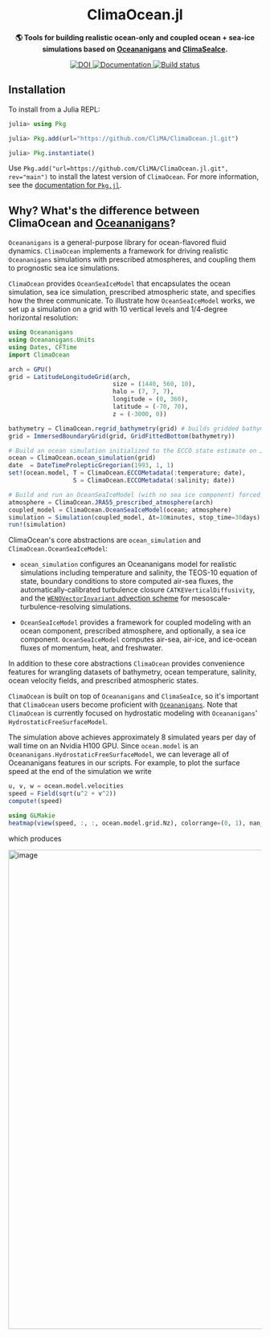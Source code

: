 <!-- Title -->
<h1 align="center">
  ClimaOcean.jl
</h1>

<!-- description -->
<p align="center">
  <strong>🌎 Tools for building realistic ocean-only and coupled ocean + sea-ice simulations based on
          <a href="https://github.com/CliMA/Oceananigans.jl">Oceananigans</a>
          and <a href="https://github.com/CliMA/ClimaSeaIce.jl">ClimaSeaIce</a>.</strong>
</p>

<!-- Information badges -->
<p align="center">

   <a href="https://doi.org/10.5281/zenodo.7677442">
    <img alt="DOI" src="https://zenodo.org/badge/DOI/10.5281/zenodo.7677442.svg?style=flat-square">
  </a>

  <a href="https://clima.github.io/ClimaOceanDocumentation/dev">
    <img alt="Documentation" src="https://img.shields.io/badge/documentation-in%20development-orange?style=flat-square">
  </a>

  <a href="https://buildkite.com/clima/climaocean-ci">
    <img alt="Build status" src="https://badge.buildkite.com/3113cca353b83df3b5855d3f0d69827124614aef7017c835d2.svg?style=flat-square">
  </a>

</p>

## Installation

To install from a Julia REPL:

```julia
julia> using Pkg

julia> Pkg.add(url="https://github.com/CliMA/ClimaOcean.jl.git")

julia> Pkg.instantiate()
```

Use `Pkg.add("url=https://github.com/CliMA/ClimaOcean.jl.git", rev="main")` to install the latest version of `ClimaOcean`.
For more information, see the [documentation for `Pkg.jl`](https://pkgdocs.julialang.org).

## Why? What's the difference between ClimaOcean and [Oceananigans](https://github.com/CliMA/Oceananigans.jl)?

`Oceananigans` is a general-purpose library for ocean-flavored fluid dynamics. 
`ClimaOcean` implements a framework for driving realistic `Oceananigans` simulations with prescribed atmospheres, and coupling them to prognostic sea ice simulations.

`ClimaOcean` provides `OceanSeaIceModel` that encapsulates the ocean simulation, sea ice simulation, prescribed atmospheric state, and specifies how the three communicate.
To illustrate how `OceanSeaIceModel` works, we set up a simulation on a grid with 10 vertical levels and 1/4-degree horizontal resolution:

```julia
using Oceananigans
using Oceananigans.Units
using Dates, CFTime
import ClimaOcean

arch = GPU()
grid = LatitudeLongitudeGrid(arch,
                             size = (1440, 560, 10),
                             halo = (7, 7, 7),
                             longitude = (0, 360),
                             latitude = (-70, 70),
                             z = (-3000, 0))

bathymetry = ClimaOcean.regrid_bathymetry(grid) # builds gridded bathymetry based on ETOPO1
grid = ImmersedBoundaryGrid(grid, GridFittedBottom(bathymetry))

# Build an ocean simulation initialized to the ECCO state estimate on Jan 1, 1993
ocean = ClimaOcean.ocean_simulation(grid)
date  = DateTimeProlepticGregorian(1993, 1, 1)
set!(ocean.model, T = ClimaOcean.ECCOMetadata(:temperature; date),
                  S = ClimaOcean.ECCOMetadata(:salinity; date))

# Build and run an OceanSeaIceModel (with no sea ice component) forced by JRA55 reanalysis
atmosphere = ClimaOcean.JRA55_prescribed_atmosphere(arch)
coupled_model = ClimaOcean.OceanSeaIceModel(ocean; atmosphere)
simulation = Simulation(coupled_model, Δt=10minutes, stop_time=30days)
run!(simulation)
```

ClimaOcean's core abstractions are `ocean_simulation` and `ClimaOcean.OceanSeaIceModel`:

* `ocean_simulation` configures an Oceananigans model for realistic simulations including temperature and salinity, the TEOS-10 equation of state, boundary conditions to store computed air-sea fluxes, the automatically-calibrated turbulence closure `CATKEVerticalDiffusivity`, and the [`WENOVectorInvariant` advection scheme](http://doi.org/10.1029/2023MS004130) for mesoscale-turbulence-resolving simulations.

* `OceanSeaIceModel` provides a framework for coupled modeling with an ocean component, prescribed atmosphere, and optionally, a sea ice component.
`OceanSeaIceModel` computes air-sea, air-ice, and ice-ocean fluxes of momentum, heat, and freshwater.

In addition to these core abstractions `ClimaOcean` provides convenience features for wrangling datasets of bathymetry, ocean temperature, salinity, ocean velocity fields, and prescribed atmospheric states.
    
`ClimaOcean` is built on top of `Oceananigans` and `ClimaSeaIce`, so it's important that `ClimaOcean` users become proficient with [`Oceananigans`](https://github.com/CliMA/Oceananigans.jl).
Note that `ClimaOcean` is currently focused on hydrostatic modeling with `Oceananigans`' `HydrostaticFreeSurfaceModel`.

The simulation above achieves approximately 8 simulated years per day of wall time on an Nvidia H100 GPU.
Since `ocean.model` is an `Oceananigans.HydrostaticFreeSurfaceModel`, we can leverage all of Oceananigans features in our scripts.
For example, to plot the surface speed at the end of the simulation we write

```julia
u, v, w = ocean.model.velocities
speed = Field(sqrt(u^2 + v^2))
compute!(speed)

using GLMakie
heatmap(view(speed, :, :, ocean.model.grid.Nz), colorrange=(0, 1), nan_color=:gray)
```

which produces

<img width="955" alt="image" src="https://github.com/user-attachments/assets/10f338ee-d873-4a99-ae03-ef8cc8797e81">
